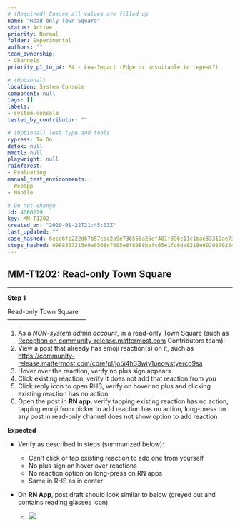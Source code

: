 ```yaml
---
# (Required) Ensure all values are filled up
name: "Read-only Town Square"
status: Active
priority: Normal
folder: Experimental
authors: ""
team_ownership: 
- Channels
priority_p1_to_p4: P4 - Low-Impact (Edge or unsuitable to repeat?)

# (Optional)
location: System Console
component: null
tags: []
labels: 
- system-console
tested_by_contributor: ""

# (Optional) Test type and tools
cypress: To Do
detox: null
mmctl: null
playwright: null
rainforest: 
- Evaluating
manual_test_environments: 
- Webapp
- Mobile

# Do not change
id: 4060229
key: MM-T1202
created_on: "2020-01-22T21:45:03Z"
last_updated: ""
case_hashed: 6ecc6fc222d67b57cbc2a9e736556a25ef401f896c11c1bae33312ae734e9de569445f72a9fcdb7b16c4720d827df0ee
steps_hashed: 0988367215e9e6568df605e8f8988bbfc65e1fc6de8218e6029870234596a9feadd8a50626a1cbd90c37878c99394a3d
---
```


<!-- (Auto-generated) Based on frontmatter's "key" and "name" -->

## MM-T1202: Read-only Town Square

---

**Step 1**

Read-only Town Square\
–––––––––––––––––––––––––

1. As a _NON-system admin account_, in a read-only Town Square (such as [Reception on community-release.mattermost.com](https://community-release.mattermost.com/core/channels/town-square) Contributors team):
2. View a post that already has emoji reaction(s) on it, such as <https://community-release.mattermost.com/core/pl/jo5i4h33wiy1ueowstyerco9sa>
3. Hover over the reaction, verify no plus sign appears
4. Click existing reaction, verify it does not add that reaction from you
5. Click reply icon to open RHS, verify on hover no plus and clicking existing reaction has no action
6. Open the post in **RN app**, verify tapping existing reaction has no action, tapping emoji from picker to add reaction has no action, long-press on any post in read-only channel does not show option to add reaction

**Expected**

- Verify as described in steps (summarized below):

  - Can't click or tap existing reaction to add one from yourself
  - No plus sign on hover over reactions
  - No reaction option on long-press on RN apps
  - Same in RHS as in center

- On **RN App**, post draft should look similar to below (greyed out and contains reading glasses icon)

  - ![](https://cloudfront.tm4j.smartbear.com/tenant/ad722c15-e2a6-3788-82f3-92f99221f446/project/10302/embedded-f3277290f945470c4add5d21ef3dc7ca7b74388fc7152bfb6b99ae58c66a95a8-1600808916616-Screen+Shot+2020-09-22+at+2.07.37+PM.png)
